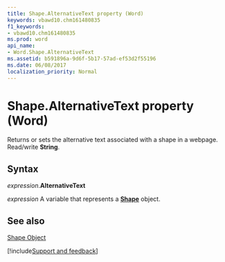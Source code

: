 ```yaml
---
title: Shape.AlternativeText property (Word)
keywords: vbawd10.chm161480835
f1_keywords:
- vbawd10.chm161480835
ms.prod: word
api_name:
- Word.Shape.AlternativeText
ms.assetid: b591896a-9d6f-5b17-57ad-ef53d2f55196
ms.date: 06/08/2017
localization_priority: Normal
---
```



# Shape.AlternativeText property (Word)

Returns or sets the alternative text associated with a shape in a webpage. Read/write  **String**.


## Syntax

_expression_.**AlternativeText**

_expression_ A variable that represents a **[Shape](Word.Shape.md)** object.


## See also


[Shape Object](Word.Shape.md)

[!include[Support and feedback](~/includes/feedback-boilerplate.md)]